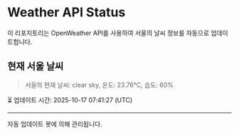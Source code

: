 
# Weather API Status

이 리포지토리는 OpenWeather API를 사용하여 서울의 날씨 정보를 자동으로 업데이트합니다.

## 현재 서울 날씨
> 서울의 현재 날씨: clear sky, 온도: 23.76°C, 습도: 60%

⏳ 업데이트 시간: 2025-10-17 07:41:27 (UTC)

---
자동 업데이트 봇에 의해 관리됩니다.
